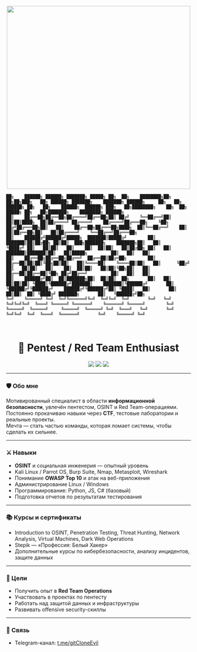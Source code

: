 <!-- Гифка в шапке -->
<p align="center">
  <img src="https://media1.giphy.com/media/v1.Y2lkPTc5MGI3NjExb2hzYzMwdW00MG54NjBtd3ZnMXFzc2tteDdzMWZ6b2NhYWs2eTdqNyZlcD12MV9pbnRlcm5hbF9naWZfYnlfaWQmY3Q9Zw/o0vwzuFwCGAFO/giphy.gif" width="500"/>
</p>

<!-- ASCII баннер -->
```
██╗    ██████╗ ██████╗ ███████╗ █████╗ ██╗  ██╗    ████████╗██╗  ██╗██╗███╗   ██╗ ██████╗ ███████╗    ███████╗ ██████╗     ██╗   ██╗ ██████╗ ██╗   ██╗    ██████╗  ██████╗ ███╗   ██╗████████╗    ██╗  ██╗ █████╗ ██╗   ██╗███████╗    ████████╗ ██████╗    
██║    ██╔══██╗██╔══██╗██╔════╝██╔══██╗██║ ██╔╝    ╚══██╔══╝██║  ██║██║████╗  ██║██╔════╝ ██╔════╝    ██╔════╝██╔═══██╗    ╚██╗ ██╔╝██╔═══██╗██║   ██║    ██╔══██╗██╔═══██╗████╗  ██║╚══██╔══╝    ██║  ██║██╔══██╗██║   ██║██╔════╝    ╚══██╔══╝██╔═══██╗   
██║    ██████╔╝██████╔╝█████╗  ███████║█████╔╝        ██║   ███████║██║██╔██╗ ██║██║  ███╗███████╗    ███████╗██║   ██║     ╚████╔╝ ██║   ██║██║   ██║    ██║  ██║██║   ██║██╔██╗ ██║   ██║       ███████║███████║██║   ██║█████╗         ██║   ██║   ██║   
██║    ██╔══██╗██╔══██╗██╔══╝  ██╔══██║██╔═██╗        ██║   ██╔══██║██║██║╚██╗██║██║   ██║╚════██║    ╚════██║██║   ██║      ╚██╔╝  ██║   ██║██║   ██║    ██║  ██║██║   ██║██║╚██╗██║   ██║       ██╔══██║██╔══██║╚██╗ ██╔╝██╔══╝         ██║   ██║   ██║   
██║    ██████╔╝██║  ██║███████╗██║  ██║██║  ██╗       ██║   ██║  ██║██║██║ ╚████║╚██████╔╝███████║    ███████║╚██████╔╝       ██║   ╚██████╔╝╚██████╔╝    ██████╔╝╚██████╔╝██║ ╚████║   ██║       ██║  ██║██║  ██║ ╚████╔╝ ███████╗       ██║   ╚██████╔╝██╗
╚═╝    ╚═════╝ ╚═╝  ╚═╝╚══════╝╚═╝  ╚═╝╚═╝  ╚═╝       ╚═╝   ╚═╝  ╚═╝╚═╝╚═╝  ╚═══╝ ╚═════╝ ╚══════╝    ╚══════╝ ╚═════╝        ╚═╝    ╚═════╝  ╚═════╝     ╚═════╝  ╚═════╝ ╚═╝  ╚═══╝   ╚═╝       ╚═╝  ╚═╝╚═╝  ╚═╝  ╚═══╝  ╚══════╝       ╚═╝    ╚═════╝ ╚═╝
                                                                                                                                                                                                                                                            
                                                                              
```
<h1 align="center">👾 Pentest / Red Team Enthusiast</h1>

<p align="center">
  <img src="https://img.shields.io/badge/Pentest-Active-green?style=for-the-badge&logo=kalilinux&logoColor=white" />
  <img src="https://img.shields.io/badge/OSINT-Pro-blue?style=for-the-badge&logo=hackaday&logoColor=white" />
  <img src="https://img.shields.io/badge/Red%20Team-Future%20Ops-red?style=for-the-badge&logo=redhat&logoColor=white" />
</p>

---

### 🛡️ Обо мне
Мотивированный специалист в области **информационной безопасности**, увлечён пентестом, OSINT и Red Team-операциями.  
Постоянно прокачиваю навыки через **CTF**, тестовые лаборатории и реальные проекты.  
Мечта — стать частью команды, которая ломает системы, чтобы сделать их сильнее.

---

### ⚔ Навыки
- **OSINT** и социальная инженерия — опытный уровень
- Kali Linux / Parrot OS, Burp Suite, Nmap, Metasploit, Wireshark
- Понимание **OWASP Top 10** и атак на веб-приложения
- Администрирование Linux / Windows
- Программирование: Python, JS, C# (базовый)
- Подготовка отчетов по результатам тестирования

---

### 📚 Курсы и сертификаты
- Introduction to OSINT, Penetration Testing, Threat Hunting, Network Analysis, Virtual Machines, Dark Web Operations
- Stepik — «Профессия: Белый Хакер»
- Дополнительные курсы по кибербезопасности, анализу инцидентов, защите данных

---

### 🎯 Цели
- Получить опыт в **Red Team Operations**
- Участвовать в проектах по пентесту
- Работать над защитой данных и инфраструктуры
- Развивать offensive security-скиллы

---

### 📡 Связь
- Telegram-канал: [t.me/gitCloneEvil](https://t.me/gitCloneEvil)

